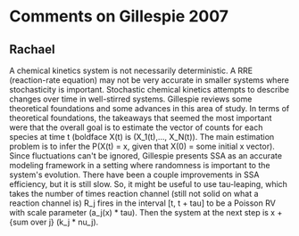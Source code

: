 # Comments on Gillespie 2007

## Rachael 

A chemical kinetics system is not necessarily deterministic. A RRE (reaction-rate equation) may not be very accurate in smaller systems where stochasticity is important. Stochastic chemical kinetics attempts to describe changes over time in well-stirred systems. Gillespie reviews some theoretical foundations and some advances in this area of study. In terms of theoretical foundations, the takeaways that seemed the most important were that the overall goal is to estimate the vector of counts for each species at time t (boldface X(t) is (X_1(t),..., X_N(t)). The main estimation problem is to infer the P(X(t) = x, given that X(0) = some initial x vector). Since fluctuations can't be ignored, Gillespie presents SSA as an accurate modeling framework in a setting where randomness is important to the system's evolution. There have been a couple improvements in SSA efficiency, but it is still slow. So, it might be useful to use tau-leaping, which takes the number of times reaction channel (still not solid on what a reaction channel is) R_j fires in the interval [t, t + tau] to be a Poisson RV with scale parameter (a_j(x) * tau). Then the system at the next step is x + {sum over j} (k_j * nu_j). 
